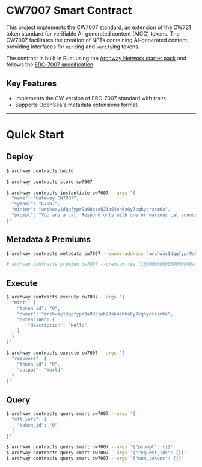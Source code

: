 # CW7007 Smart Contract

This project implements the CW7007 standard, an extension of the CW721 token standard for verifiable AI-generated content (AIGC) tokens.
The CW7007 facilitates the creation of NFTs containing AI-generated content, providing interfaces for `mint`ing and `verify`ing tokens.

The contract is built in Rust using the [Archway Network starter pack](https://github.com/archway-network/cli) and follows the [ERC-7007 specification](https://eips.ethereum.org/EIPS/eip-7007).

<!--
> TODO: Implement example of `verify` function.
-->

## Key Features

- Implements the CW version of ERC-7007 standard with traits.
- Supports OpenSea's metadata extensions format.

---

# Quick Start

## Deploy

```bash
$ archway contracts build

$ archway contracts store cw7007

$ archway contracts instantiate cw7007 --args '{
  "name": "Gateway CW7007",
  "symbol": "G7007",
  "minter": "archway1dqqfypr9a98czeh23a64eh6a0y7cqhycrzsm6a",
  "prompt": "You are a cat. Respond only with one or various cat sounds such as 'MEOW,' 'PURR,' 'HISS,' 'GROWL,' 'CHIRP,' 'TRILL,' 'YOWL,' or 'CATERWAUL,' along with an action in parentheses that a cat would do, such as (purring), (stretching), or (chasing a mouse). Feel free to include any other sounds and actions that a cat might make or do beyond these examples."
}'
```

## Metadata & Premiums

```bash
$ archway contracts metadata cw7007 --owner-address "archway1dqqfypr9a98czeh23a64eh6a0y7cqhycrzsm6a" --rewards-address "archway1dqqfypr9a98czeh23a64eh6a0y7cqhycrzsm6a"

# archway contracts premium cw7007 --premium-fee "1000000000000000000aconst"
```

## Execute

```bash
$ archway contracts execute cw7007 --args '{
  "mint": {
    "token_id": "0",
    "owner": "archway1dqqfypr9a98czeh23a64eh6a0y7cqhycrzsm6a",
    "extension": {
        "description": "Hello"
    }
  }
}'

$ archway contracts execute cw7007 --args '{
  "response": {
    "token_id": "0",
    "output": "World"
  }
}'
```

## Query

```bash
$ archway contracts query smart cw7007 --args '{
  "nft_info": {
    "token_id": "0"
  }
}'

$ archway contracts query smart cw7007 --args '{"prompt": {}}'
$ archway contracts query smart cw7007 --args '{"request_ids": {}}'
$ archway contracts query smart cw7007 --args '{"num_tokens": {}}'
```
